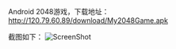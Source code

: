Android 2048游戏，下载地址：http://120.79.60.89/download/My2048Game.apk

截图如下：
![ScreenShot](https://github.com/wsg777/Android-2048-game/raw/master/My2048Game.jpg)


